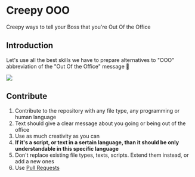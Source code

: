 # Creepy OOO
Creepy ways to tell your Boss that you're Out Of the Office

## Introduction
Let's use all the best skills we have to prepare alternatives to "OOO" abbreviation of the "Out Of the Office" message 💪

<a href="https://raw.githubusercontent.com/faradzhev/creepy-ooo/master/ooo.png" target="_blank">
   <img src="https://raw.githubusercontent.com/faradzhev/creepy-ooo/master/ooo.png" />
</a>

## Contribute
1. Contribute to the repository with any file type, any programming or human language
2. Text should give a clear message about you going or being out of the office
3. Use as much creativity as you can
4. **If it's a script, or text in a sertain language, than it should be only understandable in this specific language**
5. Don't replace existing file types, texts, scripts. Extend them instead, or add a new ones
6. Use [Pull Requests](https://github.com/faradzhev/creepy-ooo/pulls)
